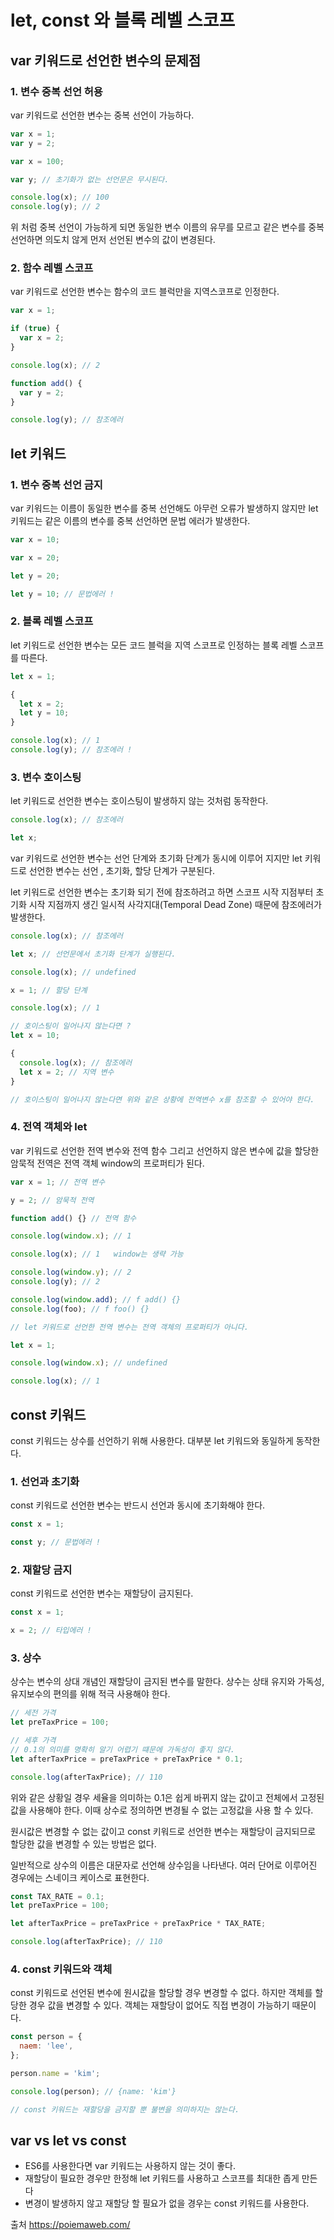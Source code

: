 # let, const 와 블록 레벨 스코프

## var 키워드로 선언한 변수의 문제점

### 1. 변수 중복 선언 허용

var 키워드로 선언한 변수는 중복 선언이 가능하다.

```javascript
var x = 1;
var y = 2;

var x = 100;

var y; // 초기화가 없는 선언문은 무시된다.

console.log(x); // 100
console.log(y); // 2
```

위 처럼 중복 선언이 가능하게 되면 동일한 변수 이름의 유무를 모르고 같은 변수를 중복 선언하면 의도치 않게 먼저 선언된 변수의 값이 변경된다.

### 2. 함수 레벨 스코프

var 키워드로 선언한 변수는 함수의 코드 블럭만을 지역스코프로 인정한다.

```javascript
var x = 1;

if (true) {
  var x = 2;
}

console.log(x); // 2

function add() {
  var y = 2;
}

console.log(y); // 참조에러
```

## let 키워드

### 1. 변수 중복 선언 금지

var 키워드는 이름이 동일한 변수를 중복 선언해도 아무런 오류가 발생하지 않지만 let 키워드는 같은 이름의 변수를 중복 선언하면 문법 에러가 발생한다.

```javascript
var x = 10;

var x = 20;

let y = 20;

let y = 10; // 문법에러 !
```

### 2. 블록 레벨 스코프

let 키워드로 선언한 변수는 모든 코드 블럭을 지역 스코프로 인정하는 블록 레벨 스코프를 따른다.

```javascript
let x = 1;

{
  let x = 2;
  let y = 10;
}

console.log(x); // 1
console.log(y); // 참조에러 !
```

### 3. 변수 호이스팅

let 키워드로 선언한 변수는 호이스팅이 발생하지 않는 것처럼 동작한다.

```javascript
console.log(x); // 참조에러

let x;
```

var 키워드로 선언한 변수는 선언 단계와 초기화 단계가 동시에 이루어 지지만 let 키워드로 선언한 변수는 선언 , 초기화, 할당 단계가 구분된다.

let 키워드로 선언한 변수는 초기화 되기 전에 참조하려고 하면 스코프 시작 지점부터 초기화 시작 지점까지 생긴 일시적 사각지대(Temporal Dead Zone) 때문에 참조에러가 발생한다.

```javascript
console.log(x); // 참조에러

let x; // 선언문에서 초기화 단계가 실행된다.

console.log(x); // undefined

x = 1; // 할당 단계

console.log(x); // 1

// 호이스팅이 일어나지 않는다면 ?
let x = 10;

{
  console.log(x); // 참조에러
  let x = 2; // 지역 변수
}

// 호이스팅이 일어나지 않는다면 위와 같은 상황에 전역변수 x를 참조할 수 있어야 한다.
```

### 4. 전역 객체와 let

var 키워드로 선언한 전역 변수와 전역 함수 그리고 선언하지 않은 변수에 값을 할당한 암묵적 전역은 전역 객체 window의 프로퍼티가 된다.

```javascript
var x = 1; // 전역 변수

y = 2; // 암묵적 전역

function add() {} // 전역 함수

console.log(window.x); // 1

console.log(x); // 1   window는 생략 가능

console.log(window.y); // 2
console.log(y); // 2

console.log(window.add); // f add() {}
console.log(foo); // f foo() {}

// let 키워드로 선언한 전역 변수는 전역 객체의 프로퍼티가 아니다.

let x = 1;

console.log(window.x); // undefined

console.log(x); // 1
```

## const 키워드

const 키워드는 상수를 선언하기 위해 사용한다. 대부분 let 키워드와 동일하게 동작한다.

### 1. 선언과 초기화

const 키워드로 선언한 변수는 반드시 선언과 동시에 초기화해야 한다.

```javascript
const x = 1;

const y; // 문법에러 !
```

### 2. 재할당 금지

const 키워드로 선언한 변수는 재할당이 금지된다.

```javascript
const x = 1;

x = 2; // 타입에러 !
```

### 3. 상수

상수는 변수의 상대 개념인 재할당이 금지된 변수를 말한다. 상수는 상태 유지와 가독성, 유지보수의 편의를 위해 적극 사용해야 한다.

```javascript
// 세전 가격
let preTaxPrice = 100;

// 세후 가격
// 0.1의 의미를 명확히 알기 어렵기 떄문에 가독성이 좋지 않다.
let afterTaxPrice = preTaxPrice + preTaxPrice * 0.1;

console.log(afterTaxPrice); // 110
```

위와 같은 상황일 경우 세율을 의미하는 0.1은 쉽게 바뀌지 않는 값이고 전체에서 고정된 값을 사용해야 한다. 이때 상수로 정의하면 변경될 수 없는 고정값을 사용 할 수 있다.

원시값은 변경할 수 없는 값이고 const 키워드로 선언한 변수는 재할당이 금지되므로 할당한 값을 변경할 수 있는 방법은 없다.

일반적으로 상수의 이름은 대문자로 선언해 상수임을 나타낸다. 여러 단어로 이루어진 경우에는 스네이크 케이스로 표현한다.

```javascript
const TAX_RATE = 0.1;
let preTaxPrice = 100;

let afterTaxPrice = preTaxPrice + preTaxPrice * TAX_RATE;

console.log(afterTaxPrice); // 110
```

### 4. const 키워드와 객체

const 키워드로 선언된 변수에 원시값을 할당할 경우 변경할 수 없다. 하지만 객체를 할당한 경우 값을 변경할 수 있다. 객체는 재할당이 없어도 직접 변경이 가능하기 때문이다.

```javascript
const person = {
  naem: 'lee',
};

person.name = 'kim';

console.log(person); // {name: 'kim'}

// const 키워드는 재할당을 금지할 뿐 불변을 의미하지는 않는다.
```

## var vs let vs const

- ES6를 사용한다면 var 키워드는 사용하지 않는 것이 좋다.
- 재할당이 필요한 경우만 한정해 let 키워드를 사용하고 스코프를 최대한 좁게 만든다
- 변경이 발생하지 않고 재할당 할 필요가 없을 경우는 const 키워드를 사용한다.

출처 https://poiemaweb.com/
